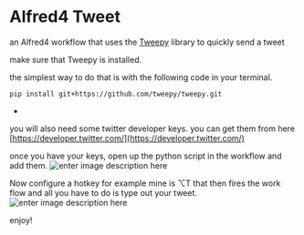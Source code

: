 # Alfred4 Tweet
an Alfred4 workflow that uses the [Tweepy](https://github.com/tweepy/) library to quickly send a tweet

make sure that Tweepy is installed.

the simplest way to do that is with the following code in your terminal.

    pip install git+https://github.com/tweepy/tweepy.git

-   [](https://github.com/ "GitHub")

you will also need some twitter developer keys. 
you can get them from here [https://developer.twitter.com/](https://developer.twitter.com/)

once you have your keys, open up the python script in the workflow and add them.
![enter image description here](https://i.imgur.com/fEhBRcz.png)

Now configure a hotkey for example mine is ⌥T
that then fires the work flow and all you have to do is type out your tweet.
![enter image description here](https://i.imgur.com/4N3yAP6.png)


enjoy!



